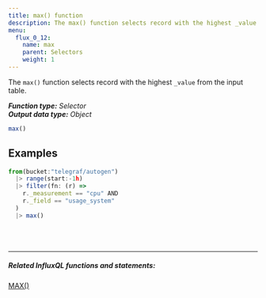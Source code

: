 ```yaml
---
title: max() function
description: The max() function selects record with the highest _value from the input table.
menu:
  flux_0_12:
    name: max
    parent: Selectors
    weight: 1
---
```


The `max()` function selects record with the highest `_value` from the input table.

_**Function type:** Selector_  
_**Output data type:** Object_

```js
max()
```

## Examples
```js
from(bucket:"telegraf/autogen")
  |> range(start:-1h)
  |> filter(fn: (r) =>
    r._measurement == "cpu" AND
    r._field == "usage_system"
  )
  |> max()
```

<hr style="margin-top:4rem"/>

##### Related InfluxQL functions and statements:
[MAX()](/influxdb/latest/query_language/functions/#max)  
